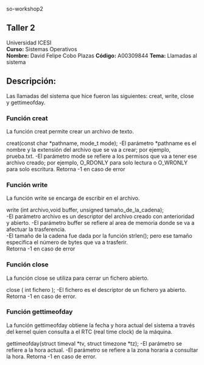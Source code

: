 so-workshop2
## Taller 2
Universidad ICESI  
**Curso:** Sistemas Operativos  
**Nombre:** David Felipe Cobo Plazas
**Código:** A00309844 
**Tema:** Llamadas al sistema  

## Descripción:  
Las llamadas del sistema que hice fueron las siguientes: creat, write, close y gettimeofday.

### **Función creat**  
La función creat permite crear un archivo de texto.

creat(const char *pathname, mode_t mode);
-El parámetro *pathname es el nombre y la extensión del archivo que se va a crear; por ejemplo, prueba.txt.
-El parámetro mode se refiere a los permisos que va a tener ese archivo creado; por ejemplo, O_RDONLY para solo lectura o O_WRONLY para solo escritura.
Retorna -1 en caso de error  

### **Función write**  
La función write se encarga de escribir en el archivo. 
 
write (int archivo,void buffer, unsigned tamaño_de_la_cadena);  
-El parámetro archivo es un descriptor del archivo creado con anterioridad y abierto.
-El parámetro buffer se refiere al area de memoria donde se va a afectuar la trasferencia.  
-El tamaño de la cadena fue dada por la función strlen(); pero ese tamaño especifica el número de bytes que va a trasferir.  
Retorna -1 en caso de error  

### **Función close**
La función close se utiliza para cerrar un fichero abierto.

close ( int fichero );
-El fichero es el descriptor de un fichero ya abierto.
Retorna -1 en caso de error.  

### **Función gettimeofday**
La función gettimeofday obtiene la  fecha  y  hora  actual del sistema a través del kernel quien consulta a el RTC (real time clock) de  la  máquina.

gettimeofday(struct timeval *tv, struct timezone *tz);
-El parámetro se refiere a la hora actual.
-El parámetro se refiere a la zona horaria a consultar la hora.
Retorna -1 en caso de error.
